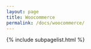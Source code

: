 ```yaml
---
layout: page
title: Woocommerce
permalink: /docs/woocommerce/
---
```

{% include subpagelist.html %}

